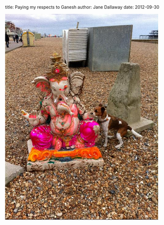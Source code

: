 
title: Paying my respects to Ganesh
author: Jane Dallaway
date: 2012-09-30

<div>
				<a href="/media/YRphoto.JPG">
					<img width="500" src="/media/YRphoto.JPG.500.JPG" height="670"></img>
			  </a>
			</div>


 
    